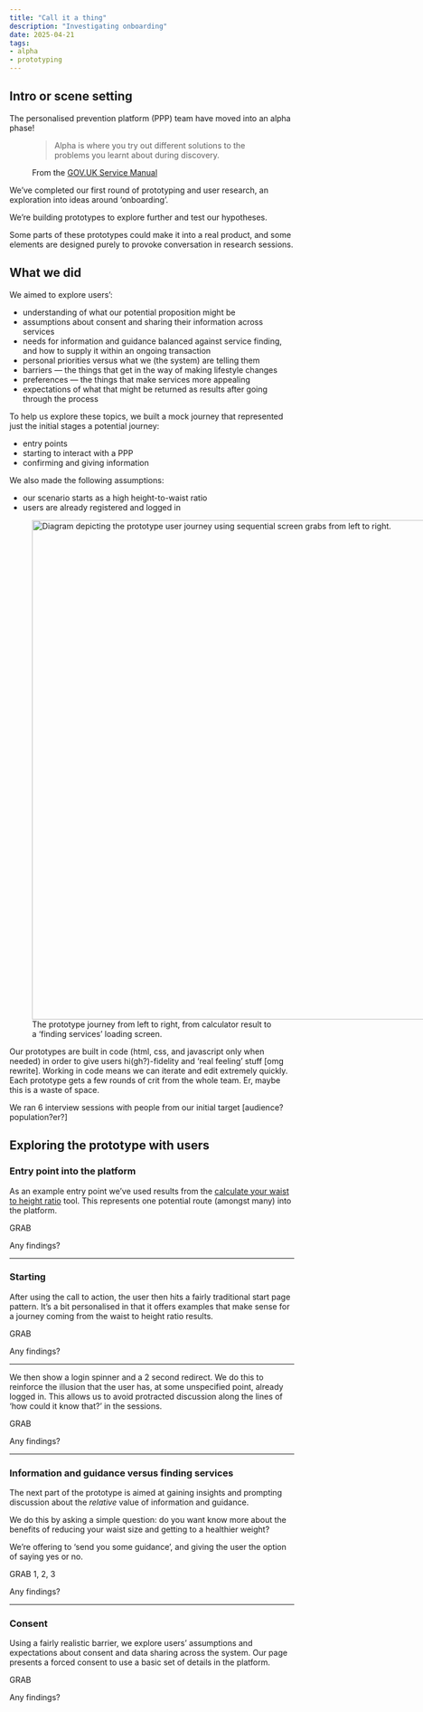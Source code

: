 ```yaml
---
title: "Call it a thing"
description: "Investigating onboarding"
date: 2025-04-21
tags:
- alpha
- prototyping
---
```


## Intro or scene setting

The personalised prevention platform (PPP) team have moved into an alpha phase!

<figure>
    <blockquote class="govuk-inset-text govuk-!-margin-left-0 govuk-!-padding-left-6" cite="https://www.gov.uk/service-manual/agile-delivery/how-the-alpha-phase-works">
      <p>Alpha is where you try out different solutions to the problems you learnt about during discovery.</p>
    </blockquote>
    <figcaption>From the <a href="https://www.gov.uk/service-manual/agile-delivery/how-the-alpha-phase-works">GOV.UK Service Manual</a></figcaption>
</figure>

We’ve completed our first round of prototyping and user research, an exploration into ideas around ‘onboarding’.

We’re building prototypes to explore further and test our hypotheses.

Some parts of these prototypes could make it into a real product, and some elements are designed purely to provoke conversation in research sessions.

## What we did

We aimed to explore users’:

- understanding of what our potential proposition might be
- assumptions about consent and sharing their information across services
- needs for information and guidance balanced against service finding, and how to supply it within an ongoing transaction
- personal priorities versus what we (the system) are telling them
- barriers &mdash; the things that get in the way of making lifestyle changes
- preferences &mdash; the things that make services more appealing
- expectations of what that might be returned as results after going through the process

To help us explore these topics, we built a mock journey that represented just the initial stages a potential journey:

- entry points
- starting to interact with a PPP
- confirming and giving information

We also made the following assumptions:

- our scenario starts as a high height-to-waist ratio
- users are already registered and logged in

<figure class="govuk-!-margin-top-7">
  <img src="prototype-flow.png" alt="Diagram depicting the prototype user journey using sequential screen grabs from left to right." style="width: 92vw; max-width: 960px;">
  <figcaption>The prototype journey from left to right, from calculator result to a ‘finding services’ loading screen.</figcaption>
</figure>

Our prototypes are built in code (html, css, and javascript only when needed) in order to give users hi(gh?)-fidelity and ‘real feeling’ stuff [omg rewrite]. Working in code means we can iterate and edit extremely quickly. Each prototype gets a few rounds of crit from the whole team. Er, maybe this is a waste of space.

We ran 6 interview sessions with people from our initial target [audience?population?er?]

## Exploring the prototype with users

### Entry point into the platform

As an example entry point we’ve used results from the <a href="https://www.nhs.uk/health-assessment-tools/calculate-your-waist-to-height-ratio">calculate your waist to height ratio</a> tool. This represents one potential route (amongst many) into the platform.

GRAB

Any findings?

---

### Starting

After using the call to action, the user then hits a fairly traditional start page pattern. It’s a bit personalised in that it offers examples that make sense for a journey coming from the waist to height ratio results.

GRAB

Any findings?

---

We then show a login spinner and a 2 second redirect. We do this to reinforce the illusion that the user has, at some unspecified point, already logged in. This allows us to avoid protracted discussion along the lines of ‘how could it know that?’ in the sessions.

GRAB

Any findings?

---

### Information and guidance versus finding services

The next part of the prototype is aimed at gaining insights and prompting discussion about the _relative_ value of information and guidance.

We do this by asking a simple question: do you want know more about the benefits of reducing your waist size and getting to a healthier weight?

We’re offering to ‘send you some guidance’, and giving the user the option of saying yes or no.

GRAB 1, 2, 3

Any findings?

---

### Consent

Using a fairly realistic barrier, we explore users’ assumptions and expectations about consent and data sharing across the system. Our page presents a forced consent to use a basic set of details in the platform.

GRAB

Any findings?
